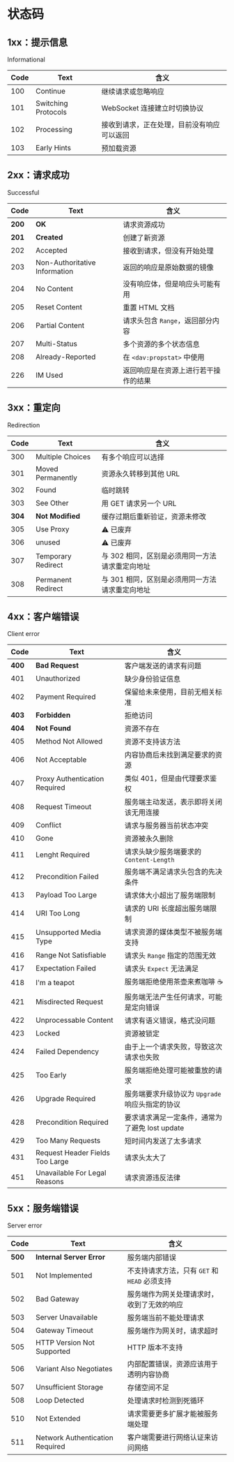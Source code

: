 # 状态码

## 1xx：提示信息

Informational

| Code | Text                | 含义                                       |
| ---- | ------------------- | ------------------------------------------ |
| 100  | Continue            | 继续请求或忽略响应                         |
| 101  | Switching Protocols | WebSocket 连接建立时切换协议               |
| 102  | Processing          | 接收到请求，正在处理，目前没有响应可以返回 |
| 103  | Early Hints         | 预加载资源                                 |

## 2xx：请求成功

Successful

| Code    | Text                          | 含义                                 |
| ------- | ----------------------------- | ------------------------------------ |
| **200** | **OK**                        | 请求资源成功                         |
| **201** | **Created**                   | 创建了新资源                         |
| 202     | Accepted                      | 接收到请求，但没有开始处理           |
| 203     | Non-Authoritative Information | 返回的响应是原始数据的镜像           |
| 204     | No Content                    | 没有响应体，但是响应头可能有用       |
| 205     | Reset Content                 | 重置 HTML 文档                       |
| 206     | Partial Content               | 请求头包含 `Range`，返回部分内容     |
| 207     | Multi-Status                  | 多个资源的多个状态信息               |
| 208     | Already-Reported              | 在 `<dav:propstat>` 中使用           |
| 226     | IM Used                       | 返回响应是在资源上进行若干操作的结果 |

## 3xx：重定向

Redirection

| Code    | Text               | 含义                                            |
| ------- | ------------------ | ----------------------------------------------- |
| 300     | Multiple Choices   | 有多个响应可以选择                              |
| 301     | Moved Permanently  | 资源永久转移到其他 URL                          |
| 302     | Found              | 临时跳转                                        |
| 303     | See Other          | 用 GET 请求另一个 URL                           |
| **304** | **Not Modified**   | 缓存过期后重新验证，资源未修改                  |
| 305     | Use Proxy          | ⚠️ 已废弃                                       |
| 306     | unused             | ⚠️ 已废弃                                       |
| 307     | Temporary Redirect | 与 302 相同，区别是必须用同一方法请求重定向地址 |
| 308     | Permanent Redirect | 与 301 相同，区别是必须用同一方法请求重定向地址 |

## 4xx：客户端错误

Client error

| Code    | Text                            | 含义                                            |
| ------- | ------------------------------- | ----------------------------------------------- |
| **400** | **Bad Request**                 | 客户端发送的请求有问题                          |
| 401     | Unauthorized                    | 缺少身份验证信息                                |
| 402     | Payment Required                | 保留给未来使用，目前无相关标准                  |
| **403** | **Forbidden**                   | 拒绝访问                                        |
| **404** | **Not Found**                   | 资源不存在                                      |
| 405     | Method Not Allowed              | 资源不支持该方法                                |
| 406     | Not Acceptable                  | 内容协商后未找到满足要求的资源                  |
| 407     | Proxy Authentication Required   | 类似 401，但是由代理要求鉴权                    |
| 408     | Request Timeout                 | 服务端主动发送，表示即将关闭该无用连接          |
| 409     | Conflict                        | 请求与服务器当前状态冲突                        |
| 410     | Gone                            | 资源被永久删除                                  |
| 411     | Lenght Required                 | 请求头缺少服务端要求的 `Content-Length`         |
| 412     | Precondition Failed             | 服务端不满足请求头包含的先决条件                |
| 413     | Payload Too Large               | 请求体大小超出了服务端限制                      |
| 414     | URI Too Long                    | 请求的 URI 长度超出服务端限制                   |
| 415     | Unsupported Media Type          | 请求资源的媒体类型不被服务端支持                |
| 416     | Range Not Satisfiable           | 请求头 `Range` 指定的范围无效                   |
| 417     | Expectation Failed              | 请求头 `Expect` 无法满足                        |
| 418     | I'm a teapot                    | 服务端拒绝使用茶壶来煮咖啡 ☕️                  |
| 421     | Misdirected Request             | 服务端无法产生任何请求，可能是定向错误          |
| 422     | Unprocessable Content           | 请求有语义错误，格式没问题                      |
| 423     | Locked                          | 资源被锁定                                      |
| 424     | Failed Dependency               | 由于上一个请求失败，导致这次请求也失败          |
| 425     | Too Early                       | 服务端拒绝处理可能被重放的请求                  |
| 426     | Upgrade Required                | 服务端要求升级协议为 `Upgrade` 响应头指定的协议 |
| 428     | Precondition Required           | 要求请求满足一定条件，通常为了避免 lost update  |
| 429     | Too Many Requests               | 短时间内发送了太多请求                          |
| 431     | Request Header Fields Too Large | 请求头太大了                                    |
| 451     | Unavailable For Legal Reasons   | 请求资源违反法律                                |

## 5xx：服务端错误

Server error

| Code    | Text                            | 含义                                          |
| ------- | ------------------------------- | --------------------------------------------- |
| **500** | **Internal Server Error**       | 服务端内部错误                                |
| 501     | Not Implemented                 | 不支持请求方法，只有 `GET` 和 `HEAD` 必须支持 |
| 502     | Bad Gateway                     | 服务端作为网关处理请求时，收到了无效的响应    |
| 503     | Server Unavailable              | 服务端当前不能处理请求                        |
| 504     | Gateway Timeout                 | 服务端作为网关时，请求超时                    |
| 505     | HTTP Version Not Supported      | HTTP 版本不支持                               |
| 506     | Variant Also Negotiates         | 内部配置错误，资源应该用于透明内容协商        |
| 507     | Unsufficient Storage            | 存储空间不足                                  |
| 508     | Loop Detected                   | 处理请求时检测到死循环                        |
| 510     | Not Extended                    | 请求需要更多扩展才能被服务端处理              |
| 511     | Network Authentication Required | 客户端需要进行网络认证来访问网络              |
